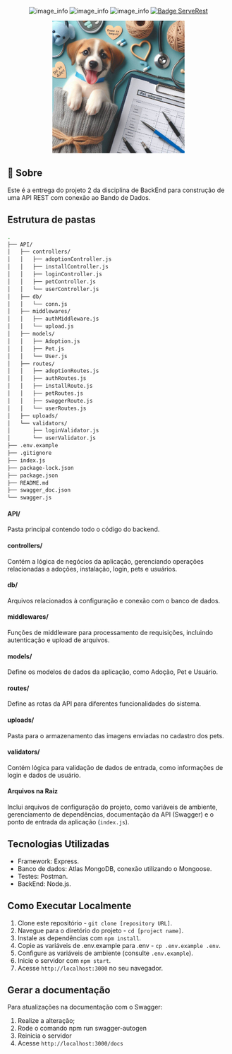 <div align="center">

![image_info](https://img.shields.io/badge/Nome-Joice_Kelly_Oliveira_Mendes-pink)
![image_info](https://img.shields.io/badge/RA-2348020-red)
![image_info](https://img.shields.io/badge/Professor-Adriano_Rivolli-blue)
[![Badge ServeRest](https://img.shields.io/badge/Tema-Adoção_de_Pets-green)](https://github.com/ServeRest/ServeRest/)

<img src="./assets/imagem.jpeg" width="300" height="300">

</div>

## 💬 Sobre

Este é a entrega do projeto 2 da disciplina de BackEnd para construção de uma API REST com conexão ao Bando de Dados.

## Estrutura de pastas

```bash
.
├── API/
│   ├── controllers/
│   │   ├── adoptionController.js
│   │   ├── installController.js
│   │   ├── loginController.js
│   │   ├── petController.js
│   │   └── userController.js
│   ├── db/
│   │   └── conn.js
│   ├── middlewares/
│   │   ├── authMiddleware.js
│   │   └── upload.js
│   ├── models/
│   │   ├── Adoption.js
│   │   ├── Pet.js
│   │   └── User.js
│   ├── routes/
│   │   ├── adoptionRoutes.js
│   │   ├── authRoutes.js
│   │   ├── installRoute.js
│   │   ├── petRoutes.js
│   │   ├── swaggerRoute.js
│   │   └── userRoutes.js
│   ├── uploads/
│   └── validators/
│       ├── loginValidator.js
│       └── userValidator.js
├── .env.example
├── .gitignore
├── index.js
├── package-lock.json
├── package.json
├── README.md
├── swagger_doc.json
└── swagger.js
```

#### API/
<p>Pasta principal contendo todo o código do backend.</p>

#### controllers/
<p>Contém a lógica de negócios da aplicação, gerenciando operações relacionadas a adoções, instalação, login, pets e usuários.</p>

#### db/
<p>Arquivos relacionados à configuração e conexão com o banco de dados.</p>

#### middlewares/
<p>Funções de middleware para processamento de requisições, incluindo autenticação e upload de arquivos.</p>

#### models/
<p>Define os modelos de dados da aplicação, como Adoção, Pet e Usuário.</p>

#### routes/
<p>Define as rotas da API para diferentes funcionalidades do sistema.</p>

#### uploads/
<p>Pasta para o armazenamento das imagens enviadas no cadastro dos pets.</p>

#### validators/
<p>Contém lógica para validação de dados de entrada, como informações de login e dados de usuário.</p>

#### Arquivos na Raiz
Inclui arquivos de configuração do projeto, como variáveis de ambiente, gerenciamento de dependências, documentação da API (Swagger) e o ponto de entrada da aplicação (`index.js`).

## Tecnologias Utilizadas
- Framework: Express.
- Banco de dados: Atlas MongoDB, conexão utilizando o Mongoose.
- Testes: Postman.
- BackEnd: Node.js.

## Como Executar Localmente
1. Clone este repositório - `git clone [repository URL]`.
2. Navegue para o diretório do projeto - `cd [project name]`.
3. Instale as dependências com `npm install`.
4. Copie as variáveis de .env.example para .env - `cp .env.example .env`.
4. Configure as variáveis de ambiente (consulte `.env.example`). 
5. Inicie o servidor com `npm start`.
6. Acesse `http://localhost:3000` no seu navegador.

## Gerar a documentação
Para atualizações na documentação com o Swagger:
1. Realize a alteração;
2. Rode o comando npm run swagger-autogen
3. Reinicia o servidor
4. Acesse `http://localhost:3000/docs`
